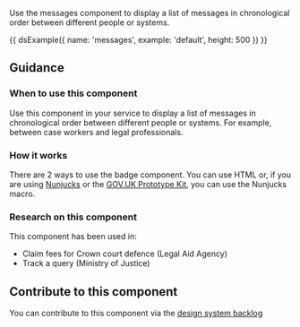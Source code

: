 Use the messages component to display a list of messages in chronological order between different people or systems.

{{ dsExample({
  name: 'messages',
  example: 'default',
  height: 500
}) }}

## Guidance

### When to use this component

Use this component in your service to display a list of messages in chronological order between different people or systems. For example, between case workers and legal professionals.

### How it works

There are 2 ways to use the badge component. You can use HTML or, if you are using [Nunjucks](https://mozilla.github.io/nunjucks/) or the [GOV.UK Prototype Kit](https://govuk-prototype-kit.herokuapp.com/), you can use the Nunjucks macro.

### Research on this component

This component has been used in:

- Claim fees for Crown court defence (Legal Aid Agency)
- Track a query (Ministry of Justice)

## Contribute to this component

You can contribute to this component via the [design system backlog](https://github.com/ministryofjustice/mojdt-design-system-backlog/)